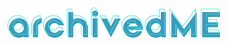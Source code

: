 <br />

<div align="center">

[![logo readme](docs/readme/logo-readme.png)](https://github.com/bastean)

</div>

<br />
